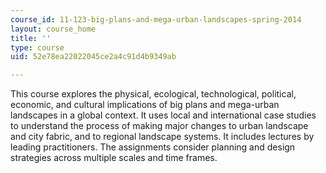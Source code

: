 ```yaml
---
course_id: 11-123-big-plans-and-mega-urban-landscapes-spring-2014
layout: course_home
title: ''
type: course
uid: 52e78ea22022045ce2a4c91d4b9349ab

---
```

This course explores the physical, ecological, technological, political, economic, and cultural implications of big plans and mega-urban landscapes in a global context. It uses local and international case studies to understand the process of making major changes to urban landscape and city fabric, and to regional landscape systems. It includes lectures by leading practitioners. The assignments consider planning and design strategies across multiple scales and time frames.
